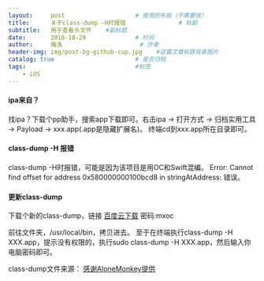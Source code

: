 ```yaml
---
layout:     post                    # 使用的布局（不需要改）
title:      关于class-dump -H时报错               # 标题 
subtitle:   用于查看头文件    #副标题
date:       2018-10-29              # 时间
author:     梅洛                      # 作者
header-img: img/post-bg-github-cup.jpg    #这篇文章标题背景图片
catalog: true                       # 是否归档
tags:                               #标签
    - iOS
---
```


#### ipa来自？
找ipa？下载个pp助手，搜索app下载即可。右击ipa -> 打开方式 -> 归档实用工具 -> Payload -> xxx.app(.app是隐藏扩展名)。
终端cd到xxx.app所在目录即可。

#### class-dump -H 报错
class-dump -H时报错，可能是因为该项目是用OC和Swift混编。
Error: Cannot find offset for address 0x580000000100bcd8 in stringAtAddress: 错误。

#### 更新class-dump
下载个新的class-dump，链接 <a  href ="https://pan.baidu.com/s/128q6WLPUsrPYZN9NQJudSA">百度云下载</a> 密码:mxoc

前往文件夹，/usr/local/bin，拷贝进去。
至于在终端执行class-dump -H XXX.app，提示没有权限的，执行sudo class-dump -H XXX.app，然后输入你电脑密码即可。

class-dump文件来源：
<a  href ="https://github.com/AloneMonkey/MonkeyDev.git">感谢AloneMonkey提供</a>


